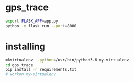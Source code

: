 # gps_trace

```sh
export FLASK_APP=app.py
python -m flask run --port=8000
```


# installing

```sh
mkvirtualenv --python=/usr/bin/python3.6 my-virtualenv
cd gps_trace
pip install -r requirements.txt  
# workon my-virtualenv
```
